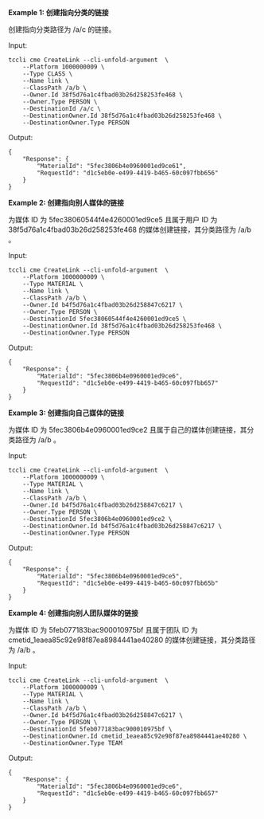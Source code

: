 **Example 1: 创建指向分类的链接**

创建指向分类路径为 /a/c  的链接。

Input: 

```
tccli cme CreateLink --cli-unfold-argument  \
    --Platform 1000000009 \
    --Type CLASS \
    --Name link \
    --ClassPath /a/b \
    --Owner.Id 38f5d76a1c4fbad03b26d258253fe468 \
    --Owner.Type PERSON \
    --DestinationId /a/c \
    --DestinationOwner.Id 38f5d76a1c4fbad03b26d258253fe468 \
    --DestinationOwner.Type PERSON
```

Output: 
```
{
    "Response": {
        "MaterialId": "5fec3806b4e0960001ed9ce61",
        "RequestId": "d1c5eb0e-e499-4419-b465-60c097fbb656"
    }
}
```

**Example 2: 创建指向别人媒体的链接**

为媒体 ID 为 5fec38060544f4e4260001ed9ce5 且属于用户 ID 为  38f5d76a1c4fbad03b26d258253fe468 的媒体创建链接，其分类路径为  /a/b 。

Input: 

```
tccli cme CreateLink --cli-unfold-argument  \
    --Platform 1000000009 \
    --Type MATERIAL \
    --Name link \
    --ClassPath /a/b \
    --Owner.Id b4f5d76a1c4fbad03b26d258847c6217 \
    --Owner.Type PERSON \
    --DestinationId 5fec38060544f4e4260001ed9ce5 \
    --DestinationOwner.Id 38f5d76a1c4fbad03b26d258253fe468 \
    --DestinationOwner.Type PERSON
```

Output: 
```
{
    "Response": {
        "MaterialId": "5fec3806b4e0960001ed9ce6",
        "RequestId": "d1c5eb0e-e499-4419-b465-60c097fbb657"
    }
}
```

**Example 3: 创建指向自己媒体的链接**

为媒体 ID 为 5fec3806b4e0960001ed9ce2  且属于自己的媒体创建链接，其分类路径为  /a/b 。

Input: 

```
tccli cme CreateLink --cli-unfold-argument  \
    --Platform 1000000009 \
    --Type MATERIAL \
    --Name link \
    --ClassPath /a/b \
    --Owner.Id b4f5d76a1c4fbad03b26d258847c6217 \
    --Owner.Type PERSON \
    --DestinationId 5fec3806b4e0960001ed9ce2 \
    --DestinationOwner.Id b4f5d76a1c4fbad03b26d258847c6217 \
    --DestinationOwner.Type PERSON
```

Output: 
```
{
    "Response": {
        "MaterialId": "5fec3806b4e0960001ed9ce5",
        "RequestId": "d1c5eb0e-e499-4419-b465-60c097fbb65b"
    }
}
```

**Example 4: 创建指向别人团队媒体的链接**

为媒体 ID 为 5feb077183bac900010975bf 且属于团队 ID 为  cmetid_1eaea85c92e98f87ea8984441ae40280 的媒体创建链接，其分类路径为  /a/b 。

Input: 

```
tccli cme CreateLink --cli-unfold-argument  \
    --Platform 1000000009 \
    --Type MATERIAL \
    --Name link \
    --ClassPath /a/b \
    --Owner.Id b4f5d76a1c4fbad03b26d258847c6217 \
    --Owner.Type PERSON \
    --DestinationId 5feb077183bac900010975bf \
    --DestinationOwner.Id cmetid_1eaea85c92e98f87ea8984441ae40280 \
    --DestinationOwner.Type TEAM
```

Output: 
```
{
    "Response": {
        "MaterialId": "5fec3806b4e0960001ed9ce6",
        "RequestId": "d1c5eb0e-e499-4419-b465-60c097fbb657"
    }
}
```

